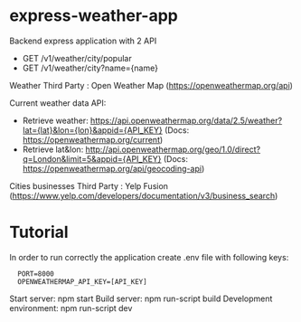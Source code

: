# express-weather-app

Backend express application with 2 API
- GET /v1/weather/city/popular
- GET /v1/weather/city?name={name}

Weather Third Party : Open Weather Map (https://openweathermap.org/api)

Current weather data API:
- Retrieve weather: https://api.openweathermap.org/data/2.5/weather?lat={lat}&lon={lon}&appid={API_KEY} (Docs: https://openweathermap.org/current)
- Retrieve lat&lon: http://api.openweathermap.org/geo/1.0/direct?q=London&limit=5&appid={API_KEY} (Docs: https://openweathermap.org/api/geocoding-api)

Cities businesses Third Party : Yelp Fusion (https://www.yelp.com/developers/documentation/v3/business_search)

# Tutorial

In order to run correctly the application create .env file with following keys:
```
  PORT=8000
  OPENWEATHERMAP_API_KEY=[API_KEY]
```

Start server: npm start
Build server: npm run-script build
Development environment: npm run-script dev
